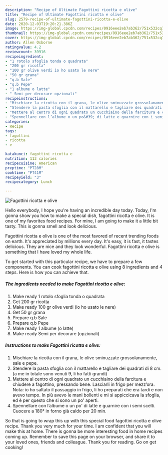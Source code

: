 ```yaml
---
description: "Recipe of Ultimate Fagottini ricotta e olive"
title: "Recipe of Ultimate Fagottini ricotta e olive"
slug: 2579-recipe-of-ultimate-fagottini-ricotta-e-olive
date: 2020-12-03T19:20:21.386Z
image: https://img-global.cpcdn.com/recipes/0916eee2eb7ab362/751x532cq70/fagottini-ricotta-e-olive-recipe-main-photo.jpg
thumbnail: https://img-global.cpcdn.com/recipes/0916eee2eb7ab362/751x532cq70/fagottini-ricotta-e-olive-recipe-main-photo.jpg
cover: https://img-global.cpcdn.com/recipes/0916eee2eb7ab362/751x532cq70/fagottini-ricotta-e-olive-recipe-main-photo.jpg
author: Allen Osborne
ratingvalue: 4.2
reviewcount: 39916
recipeingredient:
- "1 rotolo sfoglia tonda o quadrata"
- "200 gr ricotta"
- "100 gr olive verdi io ho usato le nere"
- "50 gr grana"
- "q.b Sale"
- "q.b Pepe"
- "1 albume o latte"
- " Semi per decorare opzionali"
recipeinstructions:
- "Mischiare la ricotta con il grana, le olive sminuzzate grossolanamente, sale e pepe."
- "Stendere la pasta sfoglia con il mattarello e tagliare dei quadrati di 8 cm. (a me in totale sono venuti 9, li ho fatti grandi)"
- "Mettere al centro di ogni quadrato un cucchiaino della farcitura e chiudere a fagottino, pressando bene. Lasciarli in frigo per mezz’ora. Nota: io ho saltato il passaggio in frigo, li ho preparati che era tardi e non avevo tempo. In più avevo le mani bollenti e mi si appiccicava la sfoglia, ed è per questo che si sono un po&#39; aperti."
- "Spennellare con l’albume o un po&#39; di latte e guarnire con i semi scelti. Cuocere a 180° in forno già caldo per 20 min."
categories:
- Recipe
tags:
- fagottini
- ricotta
- e

katakunci: fagottini ricotta e 
nutrition: 113 calories
recipecuisine: American
preptime: "PT28M"
cooktime: "PT41M"
recipeyield: "3"
recipecategory: Lunch

---
```



![Fagottini ricotta e olive](https://img-global.cpcdn.com/recipes/0916eee2eb7ab362/751x532cq70/fagottini-ricotta-e-olive-recipe-main-photo.jpg)

Hello everybody, I hope you're having an incredible day today. Today, I'm gonna show you how to make a special dish, fagottini ricotta e olive. It is one of my favorites food recipes. For mine, I am going to make it a little bit tasty. This is gonna smell and look delicious.

Fagottini ricotta e olive is one of the most favored of recent trending foods on earth. It's appreciated by millions every day. It's easy, it is fast, it tastes delicious. They are nice and they look wonderful. Fagottini ricotta e olive is something that I have loved my whole life.




To get started with this particular recipe, we have to prepare a few components. You can cook fagottini ricotta e olive using 8 ingredients and 4 steps. Here is how you can achieve that.

<!--inarticleads1-->

##### The ingredients needed to make Fagottini ricotta e olive:

1. Make ready 1 rotolo sfoglia tonda o quadrata
1. Get 200 gr ricotta
1. Make ready 100 gr olive verdi (io ho usato le nere)
1. Get 50 gr grana
1. Prepare q.b Sale
1. Prepare q.b Pepe
1. Make ready 1 albume (o latte)
1. Make ready  Semi per decorare (opzionali)




<!--inarticleads2-->

##### Instructions to make Fagottini ricotta e olive:

1. Mischiare la ricotta con il grana, le olive sminuzzate grossolanamente, sale e pepe.
1. Stendere la pasta sfoglia con il mattarello e tagliare dei quadrati di 8 cm. (a me in totale sono venuti 9, li ho fatti grandi)
1. Mettere al centro di ogni quadrato un cucchiaino della farcitura e chiudere a fagottino, pressando bene. Lasciarli in frigo per mezz’ora. Nota: io ho saltato il passaggio in frigo, li ho preparati che era tardi e non avevo tempo. In più avevo le mani bollenti e mi si appiccicava la sfoglia, ed è per questo che si sono un po&#39; aperti.
1. Spennellare con l’albume o un po&#39; di latte e guarnire con i semi scelti. Cuocere a 180° in forno già caldo per 20 min.




So that is going to wrap this up with this special food fagottini ricotta e olive recipe. Thank you very much for your time. I am confident that you will make this at home. There is gonna be more interesting food in home recipes coming up. Remember to save this page on your browser, and share it to your loved ones, friends and colleague. Thank you for reading. Go on get cooking!

